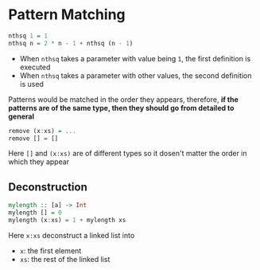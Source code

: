 # Pattern Matching

```haskell
nthsq 1 = 1
nthsq n = 2 * n - 1 + nthsq (n - 1)
```

- When `nthsq` takes a parameter with value being `1`, the first definition is
  executed
- When `nthsq` takes a parameter with other values, the second definition is
  used

Patterns would be matched in the order they appears, therefore, **if the
patterns are of the same type, then they should go from detailed to general**

```haskell
remove (x:xs) = ...
remove [] = []
```

Here `[]` and `(x:xs)` are of different types so it dosen't matter the order in
which they appear

## Deconstruction

```haskell
mylength :: [a] -> Int
mylength [] = 0
mylength (x:xs) = 1 + mylength xs
```

Here `x:xs` deconstruct a linked list into

- `x`: the first element
- `xs`: the rest of the linked list
